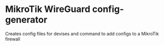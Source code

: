 # MikroTik WireGuard config-generator
 Creates config files for devises and command to add configs to a MikroTik firewall
